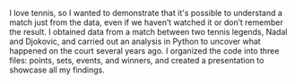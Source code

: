 I love tennis, so I wanted to demonstrate that it's possible to understand a match just from the data, even if we haven’t watched it or don’t remember the result. I obtained data from a match between two tennis legends, Nadal and Djokovic, and carried out an analysis in Python to uncover what happened on the court several years ago.
I organized the code into three files: points, sets, events, and winners, and created a presentation to showcase all my findings.
